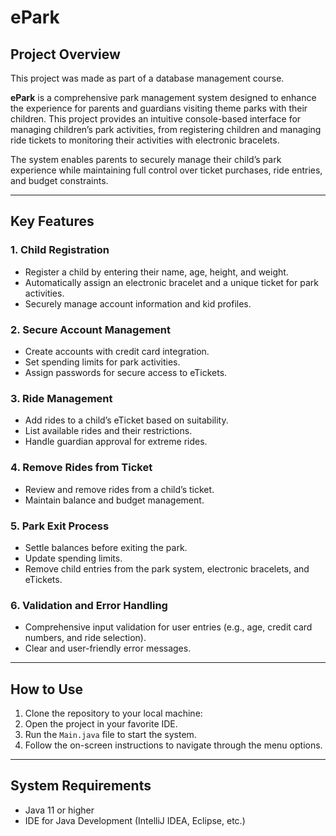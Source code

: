 # ePark

##  Project Overview

This project was made as part of a database management course.

**ePark** is a comprehensive park management system designed to enhance the experience for parents and guardians visiting theme parks with their children. This project provides an intuitive console-based interface for managing children’s park activities, from registering children and managing ride tickets to monitoring their activities with electronic bracelets.

The system enables parents to securely manage their child’s park experience while maintaining full control over ticket purchases, ride entries, and budget constraints.

---

##  Key Features

### 1. **Child Registration**

-  Register a child by entering their name, age, height, and weight.
-  Automatically assign an electronic bracelet and a unique ticket for park activities.
-  Securely manage account information and kid profiles.

### 2. **Secure Account Management**

-  Create accounts with credit card integration.
-  Set spending limits for park activities.
-  Assign passwords for secure access to eTickets.

### 3. **Ride Management**

-  Add rides to a child’s eTicket based on suitability.
-  List available rides and their restrictions.
-  Handle guardian approval for extreme rides.

### 4. **Remove Rides from Ticket**

-  Review and remove rides from a child’s ticket.
-  Maintain balance and budget management.

### 5. **Park Exit Process**

-  Settle balances before exiting the park.
-  Update spending limits.
-  Remove child entries from the park system, electronic bracelets, and eTickets.

### 6. **Validation and Error Handling**

-  Comprehensive input validation for user entries (e.g., age, credit card numbers, and ride selection).
-  Clear and user-friendly error messages.

---

##  How to Use

1. Clone the repository to your local machine:
2. Open the project in your favorite IDE.
3. Run the `Main.java` file to start the system.
4. Follow the on-screen instructions to navigate through the menu options.

---

##  System Requirements

- Java 11 or higher
- IDE for Java Development (IntelliJ IDEA, Eclipse, etc.)
